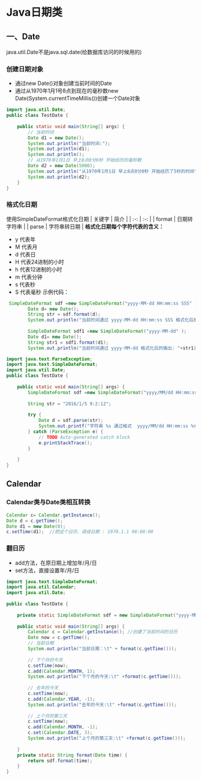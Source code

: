 # Java日期类

## 一、Date
java.util.Date不是java.sql.date(给数据库访问的时候用的)

### 创建日期对象
+ 通过new Date()对象创建当前时间的Date
+ 通过从1970年1月1号8点到现在的毫秒数new Date(System.currentTimeMillis())创建一个Date对象
```java
import java.util.Date;
public class TestDate {
 
    public static void main(String[] args) {
        // 当前时间
        Date d1 = new Date();
        System.out.println("当前时间:");
        System.out.println(d1);
        System.out.println();
        // 从1970年1月1日 早上8点0分0秒 开始经历的毫秒数
        Date d2 = new Date(5000);
        System.out.println("从1970年1月1日 早上8点0分0秒 开始经历了5秒的时间");
        System.out.println(d2);
    }
}
```
### 格式化日期
使用SimpleDateFormat格式化日期
| 关键字 | 简介 |
| :-: | :-: |
| format | 日期转字符串 |
| parse | 字符串转日期 |
**格式化日期每个字符代表的含义：**
+ y 代表年
+ M 代表月
+ d 代表日
+ H 代表24进制的小时
+ h 代表12进制的小时
+ m 代表分钟
+ s 代表秒
+ S 代表毫秒
示例代码：
```java
 SimpleDateFormat sdf =new SimpleDateFormat("yyyy-MM-dd HH:mm:ss SSS" );
        Date d= new Date();
        String str = sdf.format(d);
        System.out.println("当前时间通过 yyyy-MM-dd HH:mm:ss SSS 格式化后的输出: "+str);
         
        SimpleDateFormat sdf1 =new SimpleDateFormat("yyyy-MM-dd" );
        Date d1= new Date();
        String str1 = sdf1.format(d1);
        System.out.println("当前时间通过 yyyy-MM-dd 格式化后的输出: "+str1);
```
```java
import java.text.ParseException;
import java.text.SimpleDateFormat;
import java.util.Date;
public class TestDate {
  
    public static void main(String[] args) {
        SimpleDateFormat sdf =new SimpleDateFormat("yyyy/MM/dd HH:mm:ss" );
  
        String str = "2016/1/5 9:2:12";
          
        try {
            Date d = sdf.parse(str);
            System.out.printf("字符串 %s 通过格式  yyyy/MM/dd HH:mm:ss %n转换为日期对象: %s",str,d.toString());
        } catch (ParseException e) {
            // TODO Auto-generated catch block
            e.printStackTrace();
        }
          
    }
}
```
## Calendar

### Calendar类与Date类相互转换
```java
Calendar c= Calendar.getInstance();
Date d = c.getTime();
Date d1 = new Date(0);
c.setTime(d1);  //把这个日历，调成日期 : 1970.1.1 08:00:00
```

### 翻日历
+ add方法，在原日期上增加年/月/日
+ set方法，直接设置年/月/日
```java
import java.text.SimpleDateFormat;
import java.util.Calendar;
import java.util.Date;
 
public class TestDate {
 
    private static SimpleDateFormat sdf = new SimpleDateFormat("yyyy-MM-dd HH:mm:ss");
 
    public static void main(String[] args) {
        Calendar c = Calendar.getInstance(); //创建了当前时间的日历
        Date now = c.getTime();
        // 当前日期
        System.out.println("当前日期：\t" + format(c.getTime()));
 
        // 下个月的今天
        c.setTime(now);
        c.add(Calendar.MONTH, 1);
        System.out.println("下个月的今天:\t" +format(c.getTime()));
 
        // 去年的今天
        c.setTime(now);
        c.add(Calendar.YEAR, -1);
        System.out.println("去年的今天:\t" +format(c.getTime()));
 
        // 上个月的第三天
        c.setTime(now);
        c.add(Calendar.MONTH, -1);
        c.set(Calendar.DATE, 3);
        System.out.println("上个月的第三天:\t" +format(c.getTime()));
 
    }
    private static String format(Date time) {
        return sdf.format(time);
    }
}
```
